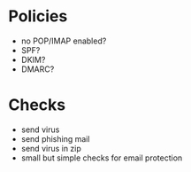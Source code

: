 # Policies
- no POP/IMAP enabled?
- SPF?
- DKIM?
- DMARC?

# Checks
- send virus
- send phishing mail
- send virus in zip
- small but simple checks for email protection

